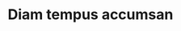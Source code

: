 ---
title: Diam tempus accumsan
tagline: Lorem ipsum dolor sit amet, consectetur adipiscing elit.
image: images/fulls/01.jpg
thumbnail: images/thumbs/01.jpg
---